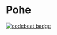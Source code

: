 # Pohe
[![codebeat badge](https://codebeat.co/badges/4313d6a0-a65e-4423-808c-edfa86b3116d)](https://codebeat.co/projects/github-com-eccentricyan-pohe-master)
